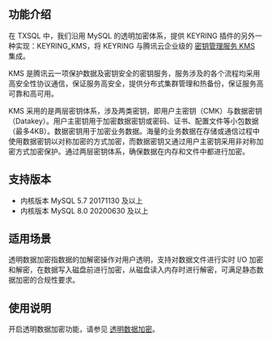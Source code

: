 ## 功能介绍
在 TXSQL 中，我们沿用 MySQL 的透明加密体系，提供 KEYRING 插件的另外一种实现：KEYRING_KMS，将 KEYRING 与腾讯云企业级的 [密钥管理服务 KMS](https://cloud.tencent.com/document/product/573) 集成。

KMS 是腾讯云一项保护数据及密钥安全的密钥服务，服务涉及的各个流程均采用高安全性协议通信，保证服务高安全，提供分布式集群管理和热备份，保证服务高可靠和高可用。

KMS 采用的是两层密钥体系，涉及两类密钥，即用户主密钥（CMK）与数据密钥（Datakey）。用户主密钥用于加密数据密钥或密码、证书、配置文件等小包数据（最多4KB）。数据密钥用于加密业务数据。海量的业务数据在存储或通信过程中使用数据密钥以对称加密的方式加密，而数据密钥又通过用户主密钥采用非对称加密方式加密保护。通过两层密钥体系，确保数据在内存和文件中都进行加密。

## 支持版本
- 内核版本 MySQL 5.7 20171130 及以上
- 内核版本 MySQL 8.0 20200630 及以上

## 适用场景
透明数据加密指数据的加解密操作对用户透明，支持对数据文件进行实时 I/O 加密和解密，在数据写入磁盘前进行加密，从磁盘读入内存时进行解密，可满足静态数据加密的合规性要求。

## 使用说明
开启透明数据加密功能，请参见 [透明数据加密](https://cloud.tencent.com/document/product/236/41101)。



